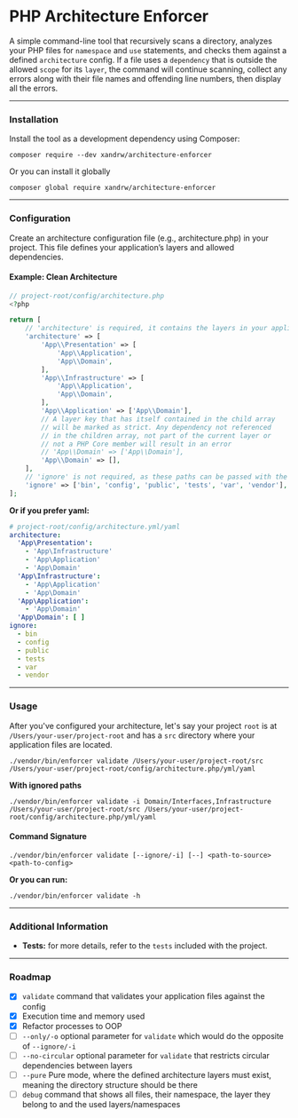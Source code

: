 # PHP Architecture Enforcer

A simple command-line tool that recursively scans a directory, analyzes your PHP files
for `namespace` and `use` statements, and checks them against a defined `architecture` config.
If a file uses a `dependency` that is outside the allowed `scope` for its `layer`, the command will continue scanning,
collect any errors along with their file names and offending line numbers, then display all the errors.

---

### Installation

Install the tool as a development dependency using Composer:

```shell
composer require --dev xandrw/architecture-enforcer
```

Or you can install it globally

```shell
composer global require xandrw/architecture-enforcer
```

---

### Configuration

Create an architecture configuration file (e.g., architecture.php) in your project.
This file defines your application’s layers and allowed dependencies.

#### Example: Clean Architecture

```php
// project-root/config/architecture.php
<?php

return [
    // 'architecture' is required, it contains the layers in your application
    'architecture' => [
        'App\\Presentation' => [
            'App\\Application',
            'App\\Domain',
        ],
        'App\\Infrastructure' => [
            'App\\Application',
            'App\\Domain',
        ],
        'App\\Application' => ['App\\Domain'],
        // A layer key that has itself contained in the child array
        // will be marked as strict. Any dependency not referenced
        // in the children array, not part of the current layer or
        // not a PHP Core member will result in an error
        // 'App\\Domain' => ['App\\Domain'],
        'App\\Domain' => [],
    ],
    // 'ignore' is not required, as these paths can be passed with the ignore parameter
    'ignore' => ['bin', 'config', 'public', 'tests', 'var', 'vendor'],
];
```

**Or if you prefer yaml:**

```yaml
# project-root/config/architecture.yml/yaml
architecture:
  'App\Presentation':
    - 'App\Infrastructure'
    - 'App\Application'
    - 'App\Domain'
  'App\Infrastructure':
    - 'App\Application'
    - 'App\Domain'
  'App\Application':
    - 'App\Domain'
  'App\Domain': [ ]
ignore:
  - bin
  - config
  - public
  - tests
  - var
  - vendor
```

---

### Usage

After you've configured your architecture, let's say your project `root` is at
`/Users/your-user/project-root` and has a `src` directory where your application files are located.

```shell
./vendor/bin/enforcer validate /Users/your-user/project-root/src /Users/your-user/project-root/config/architecture.php/yml/yaml
```

**With ignored paths**

```shell
./vendor/bin/enforcer validate -i Domain/Interfaces,Infrastructure /Users/your-user/project-root/src /Users/your-user/project-root/config/architecture.php/yml/yaml
```

#### Command Signature

```
./vendor/bin/enforcer validate [--ignore/-i] [--] <path-to-source> <path-to-config>
```

**Or you can run:**

```shell
./vendor/bin/enforcer validate -h
```

---

### Additional Information

- **Tests:** for more details, refer to the `tests` included with the project.

---

### Roadmap

- [x] `validate` command that validates your application files against the config
- [x] Execution time and memory used
- [x] Refactor processes to OOP
- [ ] `--only/-o` optional parameter for `validate` which would do the opposite of `--ignore/-i`
- [ ] `--no-circular` optional parameter for `validate` that restricts circular dependencies between layers
- [ ] `--pure` Pure mode, where the defined architecture layers must exist, meaning the directory structure should be
  there
- [ ] `debug` command that shows all files, their namespace, the layer they belong to and the used layers/namespaces